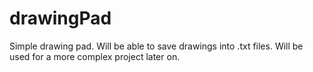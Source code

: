 # drawingPad
Simple drawing pad. Will be able to save drawings into .txt files. Will be used for a more complex project later on.
